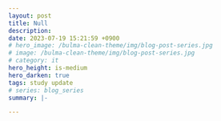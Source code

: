 ```yaml
---
layout: post
title: Null
description: 
date: 2023-07-19 15:21:59 +0900
# hero_image: /bulma-clean-theme/img/blog-post-series.jpg
# image: /bulma-clean-theme/img/blog-post-series.jpg
# category: it
hero_height: is-medium
hero_darken: true
tags: study update
# series: blog_series
summary: |-

---
```

